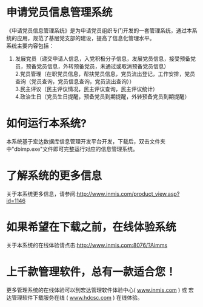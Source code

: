# 申请党员信息管理系统

《申请党员信息管理系统》是为申请党员组织专门开发的一套管理系统，通过本系统的应用，规范了基层党支部的建设，提高了信息化管理水平。  
系统主要内容包括：  

1. 发展党员（递交申请人信息，入党积极分子信息，发展党员信息，接受预备党员，预备党员信息，外转预备党员，未通过或取消预备党员信息）  
2.党员管理（在职党员信息，帮扶党员信息，党员流出登记，工作安排，党员查询（党员查询，党员信息查询，党员流出查询））  
3.民主评议（民主评议情况，民主评议查询，民主评议统计）  
4.政治生日（党员生日提醒，预备党员到期提醒，外转预备党员到期提醒）  


# 如何运行本系统?

本系统基于宏达数据库信息管理开发平台开发，下载后，双击文件夹中"dbimp.exe"文件即可完整运行对应的信息管理系统。

# 了解系统的更多信息

关于本系统更多信息，请参阅:http://www.inmis.com/product_view.asp?id=1146

# 如果希望在下载之前，在线体验系统

关于本系统的在线体验请点击:http://www.inmis.com:8076/?Aimms

# 上千款管理软件，总有一款适合您！

更多管理系统的在线体验可以到宏达管理软件体验中心( www.inmis.com ) 或 宏达管理软件下载服务在线 ( www.hdcsc.com ) 在线体验。

